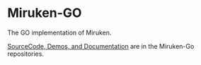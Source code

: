# Miruken-GO
The GO implementation of Miruken.

[SourceCode, Demos, and Documentation](https://github.com/Miruken-Go "Miruken-Go") are in the Miruken-Go repositories.